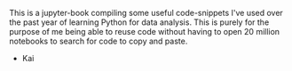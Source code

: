 This is a jupyter-book compiling some useful code-snippets I've used over the past year of learning Python for data analysis. This is purely for the purpose of me being able to reuse code without having to open 20 million notebooks to search for code to copy and paste.
- Kai